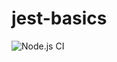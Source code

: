 # jest-basics

![Node.js CI](https://github.com/floydezus/jest-basics/workflows/Node.js%20CI/badge.svg)
